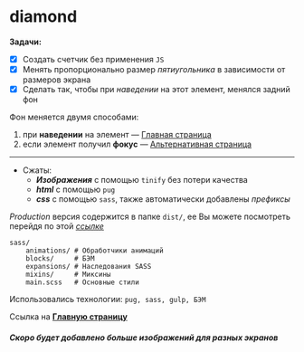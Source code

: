 # diamond
**Задачи:**
 - [X] Создать счетчик без применения `JS`
 - [X] Менять пропорционально размер _пятиугольника_ в зависимости от размеров экрана
 - [X] Сделать так, чтобы при _наведении_ на этот элемент, менялся задний фон
   
Фон меняется двумя способами:
 1. при **наведении** на элемент — [Главная страница](https://scofield001.github.io/diamond/) 
 2. если элемент получил **фокус** — [Альтернативная страница](https://scofield001.github.io/diamond/focus)
---

+ Сжаты:
    + ***Изображения*** с помощью `tinify` без потери качества
    + ***html*** с помощью `pug`
    + ***css*** c помощью `sass`, также автоматически добавлены _префиксы_
    
*Production* версия содержится в папке `dist/`, ее Вы можете посмотреть перейдя по этой _[ссылке](https://github.com/Scofield001/scofield001.github.io/tree/master/diamond)_
    
    sass/        
        animations/ # Обработчики анимаций
        blocks/     # БЭМ
        expansions/ # Наследования SASS
        mixins/     # Миксины
        main.scss   # Основные стили
        
Использовались технологии: `pug, sass, gulp, БЭМ`

Ссылка на **[Главную страницу](https://scofield001.github.io/diamond/)**

##### Скоро будет добавлено больше изображений для разных экранов

